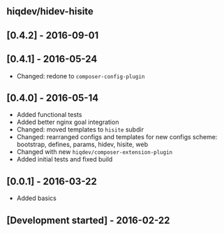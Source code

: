 hiqdev/hidev-hisite
-------------------

## [0.4.2] - 2016-09-01

## [0.4.1] - 2016-05-24

- Changed: redone to `composer-config-plugin`

## [0.4.0] - 2016-05-14

- Added functional tests
- Added better nginx goal integration
- Changed: moved templates to `hisite` subdir
- Changed: rearranged configs and templates for new configs scheme: bootstrap, defines, params, hidev, hisite, web
- Changed with new `hiqdev/composer-extension-plugin`
- Added initial tests and fixed build

## [0.0.1] - 2016-03-22

- Added basics

## [Development started] - 2016-02-22
